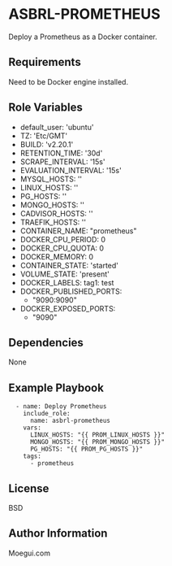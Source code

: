 ASBRL-PROMETHEUS
=========

Deploy a Prometheus as a Docker container.

Requirements
------------

Need to be Docker engine installed.

Role Variables
--------------

- default_user: 'ubuntu'
- TZ: 'Etc/GMT'
- BUILD: 'v2.20.1'
- RETENTION_TIME: '30d'
- SCRAPE_INTERVAL: '15s'
- EVALUATION_INTERVAL: '15s'
- MYSQL_HOSTS: ''
- LINUX_HOSTS: ''
- PG_HOSTS:  ''
- MONGO_HOSTS: ''
- CADVISOR_HOSTS: ''  
- TRAEFIK_HOSTS: ''
- CONTAINER_NAME: "prometheus"
- DOCKER_CPU_PERIOD: 0
- DOCKER_CPU_QUOTA: 0
- DOCKER_MEMORY: 0
- CONTAINER_STATE: 'started'
- VOLUME_STATE: 'present'
- DOCKER_LABELS:
    tag1: test
- DOCKER_PUBLISHED_PORTS:
    - "9090:9090"
- DOCKER_EXPOSED_PORTS:
    - "9090"

Dependencies
------------

None

Example Playbook
----------------

      - name: Deploy Prometheus
        include_role:
          name: asbrl-prometheus
        vars:
          LINUX_HOSTS: "{{ PROM_LINUX_HOSTS }}"
          MONGO_HOSTS: "{{ PROM_MONGO_HOSTS }}"
          PG_HOSTS: "{{ PROM_PG_HOSTS }}"
        tags:
          - prometheus

License
-------

BSD

Author Information
------------------

Moegui.com
